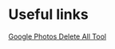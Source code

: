 # Useful links

[Google Photos Delete All Tool](https://github.com/mrishab/google-photos-delete-tool)
